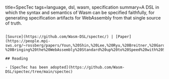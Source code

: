 title=SpecTec
tags=language, dsl, wasm, specification
summary=A DSL in which the syntax and semantics of Wasm can be specified faithfully, for generating specification artifacts for WebAssembly from that single source of truth.
~~~~~~

[Source](https://github.com/Wasm-DSL/spectec/) | [Paper](https://people.mpi-sws.org/~rossberg/papers/Youn,%20Shin,%20Lee,%20Ryu,%20Breitner,%20Gardner,%20Lindley,%20Pretnar,%20Xiaojia,%20Watt,%20Rossberg%20-%20Bringing%20the%20WebAssembly%20Standard%20up%20to%20Speed%20with%20SpecTec.pdf)

## Reading

- [SpecTec has been adopted](https://github.com/Wasm-DSL/spectec/tree/main/spectec)

